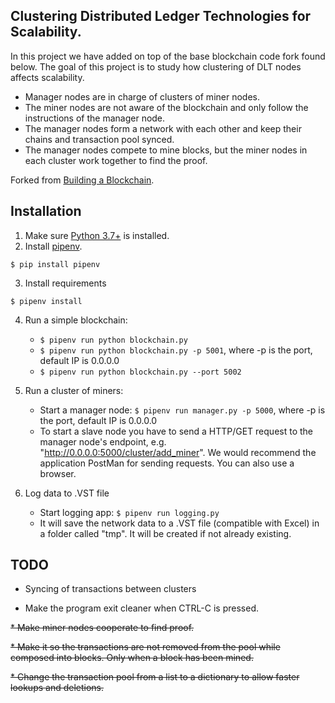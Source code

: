 
## Clustering Distributed Ledger Technologies for Scalability.

In this project we have added on top of the base blockchain code fork found below.
The goal of this project is to study how clustering of DLT nodes affects scalability.
* Manager nodes are in charge of clusters of miner nodes. 
* The miner nodes are not aware of the blockchain and only follow the instructions of the manager node.
* The manager nodes form a network with each other and keep their chains and transaction pool synced.
* The manager nodes compete to mine blocks, but the miner nodes in each cluster work together to find the proof.

Forked from [Building a Blockchain](https://github.com/dvf/blockchain). 

## Installation

1. Make sure [Python 3.7+](https://www.python.org/downloads/) is installed.
2. Install [pipenv](https://github.com/kennethreitz/pipenv). 

```
$ pip install pipenv 
```
3. Install requirements  
```
$ pipenv install 
``` 

4. Run a simple blockchain:
    * `$ pipenv run python blockchain.py` 
    * `$ pipenv run python blockchain.py -p 5001`, where -p is the port, default IP is 0.0.0.0
    * `$ pipenv run python blockchain.py --port 5002`

5. Run a cluster of miners:
    * Start a manager node: `$ pipenv run manager.py -p 5000`, where -p is the port, default IP is 0.0.0.0
    * To start a slave node you have to send a HTTP/GET request to the manager node's endpoint, e.g. "http://0.0.0.0:5000/cluster/add_miner". We would recommend the application PostMan for sending requests. You can also use a browser.

6. Log data to .VST file
   * Start logging app: `$ pipenv run logging.py`
   * It will save the network data to a .VST file (compatible with Excel) in a folder called "tmp". It will be created if not already existing.

## TODO

* Syncing of transactions between clusters

* Make the program exit cleaner when CTRL-C is pressed.

~~* Make miner nodes cooperate to find proof.~~

~~* Make it so the transactions are not removed from the pool while composed into blocks. Only when a block has been mined.~~

~~* Change the transaction pool from a list to a dictionary to allow faster lookups and deletions.~~

